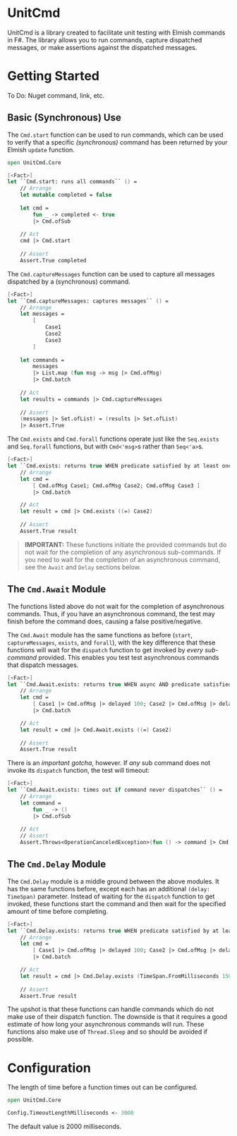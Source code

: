# UnitCmd
UnitCmd is a library created to facilitate unit testing with Elmish commands in F#. The library allows you to run commands, capture dispatched messages, or make assertions against the dispatched messages. 

# Getting Started

To Do: Nuget command, link, etc.

## Basic (Synchronous) Use

The `Cmd.start` function can be used to run commands, which can be used to verify that a specific _(synchronous)_
command has been returned by your Elmish `update` function.

```fsharp
open UnitCmd.Core

[<Fact>]
let ``Cmd.start: runs all commands`` () =
    // Arrange
    let mutable completed = false
    
    let cmd =
        fun _ -> completed <- true
        |> Cmd.ofSub
    
    // Act
    cmd |> Cmd.start
    
    // Assert
    Assert.True completed
```

The `Cmd.captureMessages` function can be used to capture all messages dispatched by a (synchronous) command. 

```fsharp
[<Fact>]
let ``Cmd.captureMessages: captures messages`` () =
    // Arrange
    let messages =
        [
            Case1
            Case2
            Case3
        ]
        
    let commands =
        messages
        |> List.map (fun msg -> msg |> Cmd.ofMsg)
        |> Cmd.batch
        
    // Act
    let results = commands |> Cmd.captureMessages 
    
    // Assert
    (messages |> Set.ofList) = (results |> Set.ofList) 
    |> Assert.True
```

The `Cmd.exists` and `Cmd.forall` functions operate just like the `Seq.exists` and `Seq.forall` functions, 
but with `Cmd<'msg>`s rather than `Seq<'a>`s.
```fsharp
[<Fact>]
let ``Cmd.exists: returns true WHEN predicate satisfied by at least one message`` () =
    // Arrange
    let cmd =
        [ Cmd.ofMsg Case1; Cmd.ofMsg Case2; Cmd.ofMsg Case3 ]
        |> Cmd.batch

    // Act
    let result = cmd |> Cmd.exists ((=) Case2)
    
    // Assert
    Assert.True result
```

> **IMPORTANT:** These functions initiate the provided commands but do not wait for the completion of any asynchronous 
> sub-commands. If you need to wait for the completion of an asynchronous command, see the `Await` and `Delay` 
> sections below.

## The `Cmd.Await` Module
The functions listed above do not wait for the completion of asynchronous commands. Thus, if you have an asynchronous 
command, the test may finish before the command does, causing a false positive/negative. 

The `Cmd.Await` module has the same functions as before (`start`, `captureMessages`, `exists`, and `forall`), with the 
key difference that these functions will wait for the `dispatch` function to get invoked by _every sub-command_ provided.
This enables you test test asynchronous commands that dispatch messages.

```fsharp
[<Fact>]
let ``Cmd.Await.exists: returns true WHEN async AND predicate satisfied`` () =
    // Arrange
    let cmd =
        [ Case1 |> Cmd.ofMsg |> delayed 100; Case2 |> Cmd.ofMsg |> delayed 100 ]
        |> Cmd.batch

    // Act
    let result = cmd |> Cmd.Await.exists ((=) Case2)
    
    // Assert
    Assert.True result
```

There is an _important gotcha_, however. If _any_ sub command does not invoke its `dispatch` function, the
test will timeout:

```fsharp
[<Fact>]
let ``Cmd.Await.exists: times out if command never dispatches`` () =
    // Arrange
    let command =
        fun _ -> ()
        |> Cmd.ofSub
    
    // Act
    // Assert
    Assert.Throws<OperationCanceledException>(fun () -> command |> Cmd.Await.exists (fun _ -> true) |> ignore)
```

## The `Cmd.Delay` Module

The `Cmd.Delay` module is a middle ground between the above modules. It has the same functions before, except each has
an additional `(delay: TimeSpan)` parameter. Instead of waiting for the `dispatch` function to get invoked, these
functions start the command and then wait for the specified amount of time before completing.

```fsharp
[<Fact>]
let ``Cmd.Delay.exists: returns true WHEN predicate satisfied by at least one message`` () =
    // Arrange
    let cmd =
        [ Case1 |> Cmd.ofMsg |> delayed 100; Case2 |> Cmd.ofMsg |> delayed 100 ]
        |> Cmd.batch

    // Act
    let result = cmd |> Cmd.Delay.exists (TimeSpan.FromMilliseconds 150) ((=) Case2)
    
    // Assert
    Assert.True result
```

The upshot is that these functions can handle commands which do not make use of their dispatch function. The downside
is that it requires a good estimate of how long your asynchronous commands will run. These functions also make
use of `Thread.Sleep` and so should be avoided if possible.

# Configuration
The length of time before a function times out can be configured.

```fsharp
open UnitCmd.Core

Config.TimeoutLengthMilliseconds <- 3000
```

The default value is 2000 milliseconds. 

